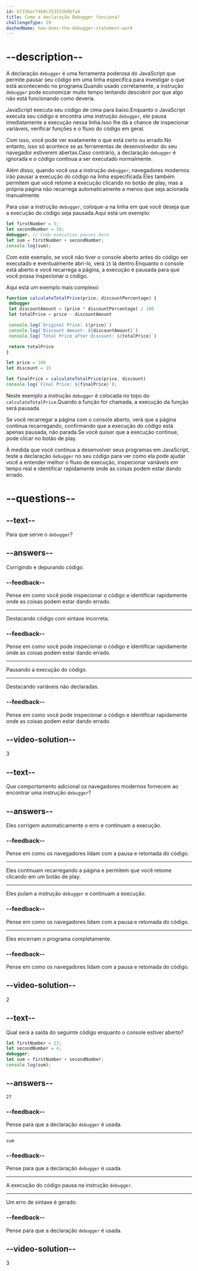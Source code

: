 ```yaml
---
id: 6733becf4b0c353553b9bfa4
title: Como a declaração Debugger funciona?
challengeType: 19
dashedName: how-does-the-debugger-statement-work
---
```


# --description--

A declaração `debugger` é uma ferramenta poderosa do JavaScript que permite pausar seu código em uma linha específica para investigar o que está acontecendo no programa.Quando usado corretamente, a instrução `debugger` pode economizar muito tempo tentando descobrir por que algo não está funcionando como deveria.

JavaScript executa seu código de cima para baixo.Enquanto o JavaScript executa seu código e encontra uma instrução `debugger`, ele pausa imediatamente a execução nessa linha.Isso lhe dá a chance de inspecionar variáveis, verificar funções e o fluxo do código em geral.

Com isso, você pode ver exatamente o que está certo ou errado.No entanto, isso só acontece se as ferramentas de desenvolvedor do seu navegador estiverem abertas.Caso contrário, a declaração `debugger` é ignorada e o código continua a ser executado normalmente.

Além disso, quando você usa a instrução `debugger`, navegadores modernos irão pausar a execução do código na linha especificada.Eles também permitem que você retome a execução clicando no botão de play, mas a própria página não recarrega automaticamente a menos que seja acionada manualmente.

Para usar a instrução `debugger`, coloque-a na linha em que você deseja que a execução do código seja pausada.Aqui está um exemplo:

```js
let firstNumber = 5;
let secondNumber = 10;
debugger; // Code execution pauses here
let sum = firstNumber + secondNumber;
console.log(sum);
```

Com este exemplo, se você não tiver o console aberto antes do código ser executado e eventualmente abri-lo, verá `15` lá dentro.Enquanto o console está aberto e você recarrega a página, a execução é pausada para que você possa inspecionar o código. 

Aqui está um exemplo mais complexo:

```js
function calculateTotalPrice(price, discountPercentage) {
 debugger
 let discountAmount = (price * discountPercentage) / 100
 let totalPrice = price - discountAmount

 console.log(`Original Price: ${price}`)
 console.log(`Discount Amount: ${discountAmount}`)
 console.log(`Total Price after Discount: ${totalPrice}`)

 return totalPrice
}

let price = 100
let discount = 15

let finalPrice = calculateTotalPrice(price, discount)
console.log(`Final Price: ${finalPrice}`);
```

Neste exemplo a instrução `debugger` é colocada no topo do `calculateTotalPrice`.Quando a função for chamada, a execução da função será pausada.

Se você recarregar a página com o console aberto, verá que a página continua recarregando, confirmando que a execução do código está apenas pausada, não parada.Se você quiser que a execução continue, pode clicar no botão de play.

À medida que você continua a desenvolver seus programas em JavaScript, teste a declaração `debugger` no seu código para ver como ela pode ajudar você a entender melhor o fluxo de execução, inspecionar variáveis em tempo real e identificar rapidamente onde as coisas podem estar dando errado.

# --questions--

## --text--

Para que serve o `debugger`?

## --answers--

Corrigindo e depurando código.

### --feedback--

Pense em como você pode inspecionar o código e identificar rapidamente onde as coisas podem estar dando errado.

---

Destacando código com sintaxe incorreta.

### --feedback--

Pense em como você pode inspecionar o código e identificar rapidamente onde as coisas podem estar dando errado.

---

Pausando a execução do código.

---

Destacando variáveis não declaradas.

### --feedback--

Pense em como você pode inspecionar o código e identificar rapidamente onde as coisas podem estar dando errado.

## --video-solution--

3

## --text--

Que comportamento adicional os navegadores modernos fornecem ao encontrar uma instrução `debugger`?

## --answers--

Eles corrigem automaticamente o erro e continuam a execução.

### --feedback--

Pense em como os navegadores lidam com a pausa e retomada do código.

---

Eles continuam recarregando a página e permitem que você retome clicando em um botão de play.

---

Eles pulam a instrução `debugger` e continuam a execução.

### --feedback--

Pense em como os navegadores lidam com a pausa e retomada do código.

---

Eles encerram o programa completamente.

### --feedback--

Pense em como os navegadores lidam com a pausa e retomada do código.

## --video-solution--

2

## --text--

Qual será a saída do seguinte código enquanto o console estiver aberto?

```js
let firstNumber = 23;
let secondNumber = 4;
debugger;
let sum = firstNumber + secondNumber;
console.log(sum);
```

## --answers--

`27`

### --feedback--

Pense para que a declaração `debugger` é usada.

---

`sum`

### --feedback--

Pense para que a declaração `debugger` é usada.

---

A execução do código pausa na instrução `debugger`.

---

Um erro de sintaxe é gerado.

### --feedback--

Pense para que a declaração `debugger` é usada.

## --video-solution--

3
